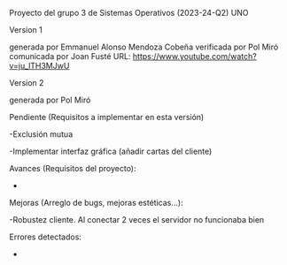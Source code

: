 Proyecto del grupo 3 de Sistemas Operativos (2023-24-Q2)
UNO

Version 1

generada por Emmanuel Alonso Mendoza Cobeña
verificada por Pol Miró
comunicada por Joan Fusté
URL: https://www.youtube.com/watch?v=ju_lTH3MJwU

Version 2

generada por Pol Miró


Pendiente (Requisitos a implementar en esta versión)

-Exclusión mutua

-Implementar interfaz gráfica (añadir cartas del cliente)

Avances (Requisitos del proyecto):

-

Mejoras (Arreglo de bugs, mejoras estéticas...):

-Robustez cliente. Al conectar 2 veces el servidor no funcionaba bien

Errores detectados:

-

